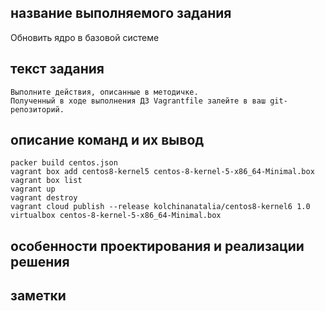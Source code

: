 ## название выполняемого задания
Обновить ядро в базовой системе

## текст задания
```
Выполните действия, описанные в методичке.
Полученный в ходе выполнения ДЗ Vagrantfile залейте в ваш git-репозиторий.
```

## описание команд и их вывод
```
packer build centos.json
vagrant box add centos8-kernel5 centos-8-kernel-5-x86_64-Minimal.box
vagrant box list
vagrant up
vagrant destroy
vagrant cloud publish --release kolchinanatalia/centos8-kernel6 1.0 virtualbox centos-8-kernel-5-x86_64-Minimal.box
```

## особенности проектирования и реализации решения

## заметки
